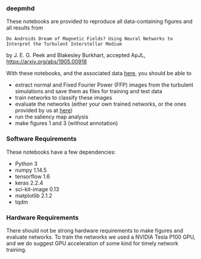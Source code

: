 ### deepmhd

These notebooks are provided to reproduce all data-containing figures and all results from 

```Do Androids Dream of Magnetic Fields? Using Neural Networks to Interpret the Turbulent Interstellar Medium```

by J. E. G. Peek and Blakesley Burkhart, accepted ApJL, https://arxiv.org/abs/1905.00918

With these notebooks, and the associated data [here](https://doi.org/10.7910/DVN/UKOPYP), you should be able to 

- extract normal and Fixed Fourier Power (FFP) images from the turbulent simulations and save them as files for training and test data
- train networks to classify these images
- evaluate the networks (either your own trained networks, or the ones provided by us at [here](https://doi.org/10.7910/DVN/UKOPYP))
- run the saliency map analysis
- make figures 1 and 3 (without annotation)

### Software Requirements

These notebooks have a few dependencies:

- Python 3
- numpy 1.14.5
- tensorflow 1.6
- keras 2.2.4
- sci-kit-image 0.13
- matplotlib 2.1.2
- tqdm

### Hardware Requirements

There should not be strong hardware requirements to make figures and evaluate networks. To train the networks we used a NVIDIA Tesla P100 GPU, and we do suggest GPU acceleration of some kind for timely network training.
